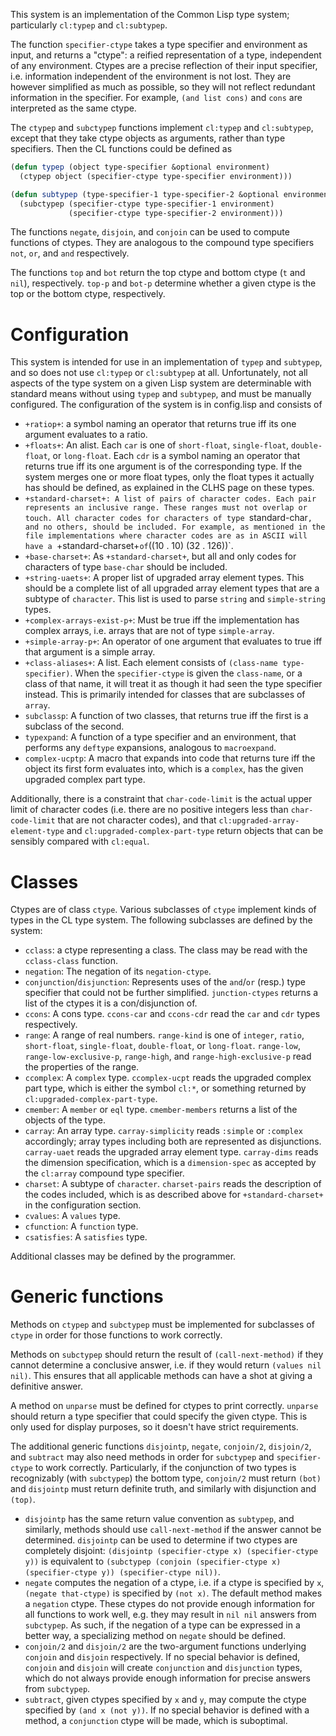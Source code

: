 This system is an implementation of the Common Lisp type system; particularly `cl:typep` and `cl:subtypep`.

The function `specifier-ctype` takes a type specifier and environment as input, and returns a "ctype": a reified representation of a type, independent of any environment. Ctypes are a precise reflection of their input specifier, i.e. information independent of the environment is not lost. They are however simplified as much as possible, so they will not reflect redundant information in the specifier. For example, `(and list cons)` and `cons` are interpreted as the same ctype.

The `ctypep` and `subctypep` functions implement `cl:typep` and `cl:subtypep`, except that they take ctype objects as arguments, rather than type specifiers. Then the CL functions could be defined as

```lisp
(defun typep (object type-specifier &optional environment)
  (ctypep object (specifier-ctype type-specifier environment)))

(defun subtypep (type-specifier-1 type-specifier-2 &optional environment)
  (subctypep (specifier-ctype type-specifier-1 environment)
             (specifier-ctype type-specifier-2 environment)))
```

The functions `negate`, `disjoin`, and `conjoin` can be used to compute functions of ctypes. They are analogous to the compound type specifiers `not`, `or`, and `and` respectively.

The functions `top` and `bot` return the top ctype and bottom ctype (`t` and `nil`), respectively. `top-p` and `bot-p` determine whether a given ctype is the top or the bottom ctype, respectively.

# Configuration

This system is intended for use in an implementation of `typep` and `subtypep`, and so does not use `cl:typep` or `cl:subtypep` at all. Unfortunately, not all aspects of the type system on a given Lisp system are determinable with standard means without using `typep` and `subtypep`, and must be manually configured. The configuration of the system is in config.lisp and consists of

 * `+ratiop+`: a symbol naming an operator that returns true iff its one argument evaluates to a ratio.
 * `+floats+`: An alist. Each `car` is one of `short-float`, `single-float`, `double-float`, or `long-float`. Each `cdr` is a symbol naming an operator that returns true iff its one argument is of the corresponding type. If the system merges one or more float types, only the float types it actually has should be defined, as explained in the CLHS page on these types.
 * `+standard-charset+: A list of pairs of character codes. Each pair represents an inclusive range. These ranges must not overlap or touch. All character codes for characters of type `standard-char`, and no others, should be included. For example, as mentioned in the file implementations where character codes are as in ASCII will have a `+standard-charset+` of `((10 . 10) (32 . 126))`.
 * `+base-charset+`: As `+standard-charset+`, but all and only codes for characters of type `base-char` should be included.
 * `+string-uaets+`: A proper list of upgraded array element types. This should be a complete list of all upgraded array element types that are a subtype of `character`. This list is used to parse `string` and `simple-string` types.
 * `+complex-arrays-exist-p+`: Must be true iff the implementation has complex arrays, i.e. arrays that are not of type `simple-array`.
 * `+simple-array-p+`: An operator of one argument that evaluates to true iff that argument is a simple array.
 * `+class-aliases+`: A list. Each element consists of `(class-name type-specifier)`. When the `specifier-ctype` is given the `class-name`, or a class of that name, it will treat it as though it had seen the type specifier instead. This is primarily intended for classes that are subclasses of `array`.
 * `subclassp`: A function of two classes, that returns true iff the first is a subclass of the second.
 * `typexpand`: A function of a type specifier and an environment, that performs any `deftype` expansions, analogous to `macroexpand`.
 * `complex-ucptp`: A macro that expands into code that returns ture iff the object its first form evaluates into, which is a `complex`, has the given upgraded complex part type.

Additionally, there is a constraint that `char-code-limit` is the actual upper limit of character codes (i.e. there are no positive integers less than `char-code-limit` that are not character codes), and that `cl:upgraded-array-element-type` and `cl:upgraded-complex-part-type` return objects that can be sensibly compared with `cl:equal`.

# Classes

Ctypes are of class `ctype`. Various subclasses of `ctype` implement kinds of types in the CL type system. The following subclasses are defined by the system:

 * `cclass`: a ctype representing a class. The class may be read with the `cclass-class` function.
 * `negation`: The negation of its `negation-ctype`.
 * `conjunction`/`disjunction`: Represents uses of the `and`/`or` (resp.) type specifier that could not be further simplified. `junction-ctypes` returns a list of the ctypes it is a con/disjunction of.
 * `ccons`: A cons type. `ccons-car` and `ccons-cdr` read the `car` and `cdr` types respectively.
 * `range`: A range of real numbers. `range-kind` is one of `integer`, `ratio`, `short-float`, `single-float`, `double-float`, or `long-float`. `range-low`, `range-low-exclusive-p`, `range-high`, and `range-high-exclusive-p` read the properties of the range.
 * `ccomplex`: A `complex` type. `ccomplex-ucpt` reads the upgraded complex part type, which is either the symbol `cl:*`, or something returned by `cl:upgraded-complex-part-type`.
 * `cmember`: A `member` or `eql` type. `cmember-members` returns a list of the objects of the type.
 * `carray`: An array type. `carray-simplicity` reads `:simple` or `:complex` accordingly; array types including both are represented as disjunctions. `carray-uaet` reads the upgraded array element type. `carray-dims` reads the dimension specification, which is a `dimension-spec` as accepted by the `cl:array` compound type specifier.
 * `charset`: A subtype of `character`. `charset-pairs` reads the description of the codes included, which is as described above for `+standard-charset+` in the configuration section.
 * `cvalues`: A `values` type.
 * `cfunction`: A `function` type.
 * `csatisfies`: A `satisfies` type.

Additional classes may be defined by the programmer.

# Generic functions

Methods on `ctypep` and `subctypep` must be implemented for subclasses of `ctype` in order for those functions to work correctly.

Methods on `subctypep` should return the result of `(call-next-method)` if they cannot determine a conclusive answer, i.e. if they would return `(values nil nil)`. This ensures that all applicable methods can have a shot at giving a definitive answer.

A method on `unparse` must be defined for ctypes to print correctly. `unparse` should return a type specifier that could specify the given ctype. This is only used for display purposes, so it doesn't have strict requirements.

The additional generic functions `disjointp`, `negate`, `conjoin/2`, `disjoin/2`, and `subtract` may also need methods in order for `subctypep` and `specifier-ctype` to work correctly. Particularly, if the conjunction of two types is recognizably (with `subctypep`) the bottom type, `conjoin/2` must return `(bot)` and `disjointp` must return definite truth, and similarly with disjunction and `(top)`.

 * `disjointp` has the same return value convention as `subtypep`, and similarly, methods should use `call-next-method` if the answer cannot be determined. `disjointp` can be used to determine if two ctypes are completely disjoint: `(disjointp (specifier-ctype x) (specifier-ctype y))` is equivalent to `(subctypep (conjoin (specifier-ctype x) (specifier-ctype y)) (specifier-ctype nil))`.
 * `negate` computes the negation of a ctype, i.e. if a ctype is specified by `x`, `(negate that-ctype)` is specified by `(not x)`. The default method makes a `negation` ctype. These ctypes do not provide enough information for all functions to work well, e.g. they may result in `nil nil` answers from `subctypep`. As such, if the negation of a type can be expressed in a better way, a specializing method on `negate` should be defined.
 * `conjoin/2` and `disjoin/2` are the two-argument functions underlying `conjoin` and `disjoin` respectively. If no special behavior is defined, `conjoin` and `disjoin` will create `conjunction` and `disjunction` types, which do not always provide enough information for precise answers from `subctypep`.
 * `subtract`, given ctypes specified by `x` and `y`, may compute the ctype specified by `(and x (not y))`. If no special behavior is defined with a method, a `conjunction` ctype will be made, which is suboptimal.
